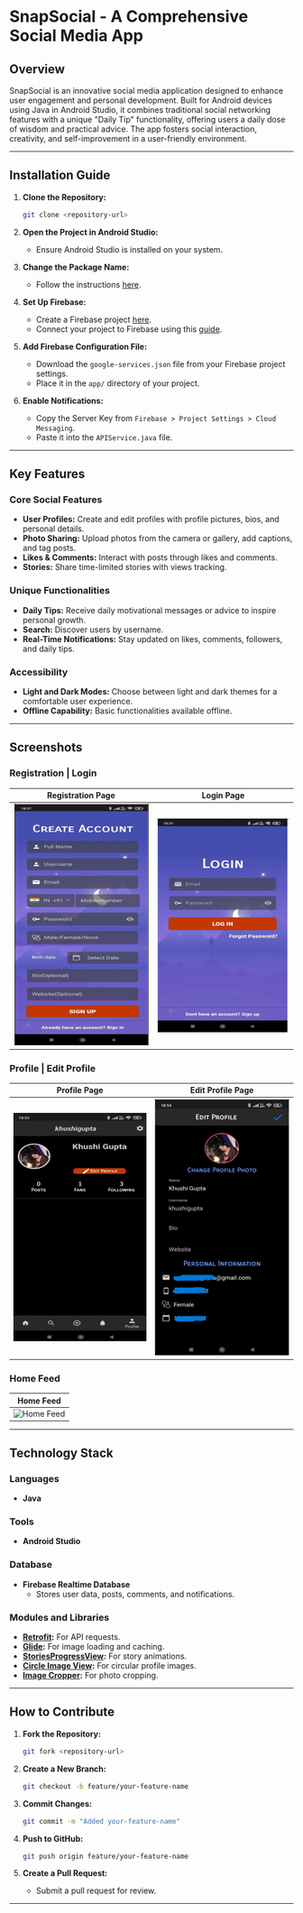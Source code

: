 # SnapSocial - A Comprehensive Social Media App

## Overview
SnapSocial is an innovative social media application designed to enhance user engagement and personal development. Built for Android devices using Java in Android Studio, it combines traditional social networking features with a unique "Daily Tip" functionality, offering users a daily dose of wisdom and practical advice. The app fosters social interaction, creativity, and self-improvement in a user-friendly environment.

---

## Installation Guide

1. **Clone the Repository:**
   ```bash
   git clone <repository-url>
   ```

2. **Open the Project in Android Studio:**
   - Ensure Android Studio is installed on your system.

3. **Change the Package Name:**
   - Follow the instructions [here](https://stackoverflow.com/questions/16804093/android-studio-rename-package).

4. **Set Up Firebase:**
   - Create a Firebase project [here](https://console.firebase.google.com/).
   - Connect your project to Firebase using this [guide](https://youtu.be/ggMPCD9hlaQ).

5. **Add Firebase Configuration File:**
   - Download the `google-services.json` file from your Firebase project settings.
   - Place it in the `app/` directory of your project.

6. **Enable Notifications:**
   - Copy the Server Key from `Firebase > Project Settings > Cloud Messaging`.
   - Paste it into the `APIService.java` file.

---

## Key Features

### Core Social Features
- **User Profiles:** Create and edit profiles with profile pictures, bios, and personal details.
- **Photo Sharing:** Upload photos from the camera or gallery, add captions, and tag posts.
- **Likes & Comments:** Interact with posts through likes and comments.
- **Stories:** Share time-limited stories with views tracking.

### Unique Functionalities
- **Daily Tips:** Receive daily motivational messages or advice to inspire personal growth.
- **Search:** Discover users by username.
- **Real-Time Notifications:** Stay updated on likes, comments, followers, and daily tips.

### Accessibility
- **Light and Dark Modes:** Choose between light and dark themes for a comfortable user experience.
- **Offline Capability:** Basic functionalities available offline.

---

## Screenshots
### Registration | Login
| Registration Page | Login Page |
|-------------------|------------|
| ![Registration](registration.png) | ![Login](login.png) |

### Profile | Edit Profile
| Profile Page | Edit Profile Page |
|--------------|-------------------|
| ![Profile](profile.png) | ![Edit Profile](edit_profile.png) |

### Home Feed
| Home Feed |
|-----------|
| ![Home Feed](home.jpg) |

---

## Technology Stack

### Languages
- **Java**

### Tools
- **Android Studio**

### Database
- **Firebase Realtime Database**
  - Stores user data, posts, comments, and notifications.

### Modules and Libraries
- **[Retrofit](https://github.com/square/retrofit):** For API requests.
- **[Glide](https://github.com/bumptech/glide):** For image loading and caching.
- **[StoriesProgressView](https://github.com/shts/StoriesProgressView):** For story animations.
- **[Circle Image View](https://github.com/hdodenhof/CircleImageView):** For circular profile images.
- **[Image Cropper](https://github.com/ArthurHub/Android-Image-Cropper):** For photo cropping.

---

## How to Contribute

1. **Fork the Repository:**
   ```bash
   git fork <repository-url>
   ```

2. **Create a New Branch:**
   ```bash
   git checkout -b feature/your-feature-name
   ```

3. **Commit Changes:**
   ```bash
   git commit -m "Added your-feature-name"
   ```

4. **Push to GitHub:**
   ```bash
   git push origin feature/your-feature-name
   ```

5. **Create a Pull Request:**
   - Submit a pull request for review.

---

